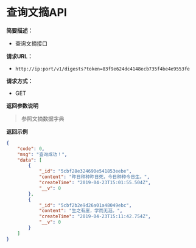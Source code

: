 # 查询文摘API

**简要描述：** 

- 查询文摘接口

**请求URL：** 
- ` http://ip:port/v1/digests?token=83f9e624dc4148ecb735f4be4e9553fe `
  
**请求方式：**
- GET 


 **返回参数说明** 

> 参照文摘数据字典

 **返回示例**
```json
{
    "code": 0,
    "msg": "查询成功！",
    "data": [
        {
            "_id": "5cbf28e324690e541853eebe",
            "content": "昨日种种昨日死，今日种种今日生。",
            "createTime": "2019-04-23T15:01:55.504Z",
            "__v": 0
        },
        {
            "_id": "5cbf2b2e9d26a01a48049ebc",
            "content": "生之有崖，学而无涯。",
            "createTime": "2019-04-23T15:11:42.754Z",
            "__v": 0
        }
    ]
}
```